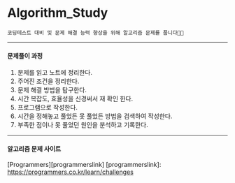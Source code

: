 # Algorithm_Study
```
코딩테스트 대비 및 문제 해결 능력 향상을 위해 알고리즘 문제를 풉니다👩‍💻
```

------------
#### 문제풀이 과정
1. 문제를 읽고 노트에 정리한다.
2. 주어진 조건을 정리한다.
3. 문제 해결 방법을 탐구한다.
4. 시간 복잡도, 효율성을 신경써서 재 확인 한다.
5. 프로그램으로 작성한다.
6. 시간을 정해놓고 풀었든 못 풀었든 방법을 검색하여 작성한다.
7. 부족한 점이나 못 풀었던 원인을 분석하고 기록한다.

------------
#### 알고리즘 문제 사이트
[Programmers][programmerslink]
[programmerslink]: https://programmers.co.kr/learn/challenges


